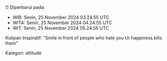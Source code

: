 ⏰ Diperbarui pada:
- WIB: Senin, 25 November 2024 03.24.55 UTC
- WITA: Senin, 25 November 2024 04.24.55 UTC
- WIT: Senin, 25 November 2024 05.24.55 UTC

Kutipan Inspiratif:
"Smile in front of people who hate you Ur happiness kills them"


Kategori: attitude

